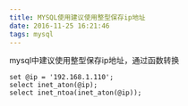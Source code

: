 ```yaml
---
title: MYSQL使用建议使用整型保存ip地址
date: 2016-11-25 16:21:46
tags: mysql
---
```


mysql中建议使用整型保存ip地址，通过函数转换

	set @ip = '192.168.1.110';
	select inet_aton(@ip);
	select inet_ntoa(inet_aton(@ip));
